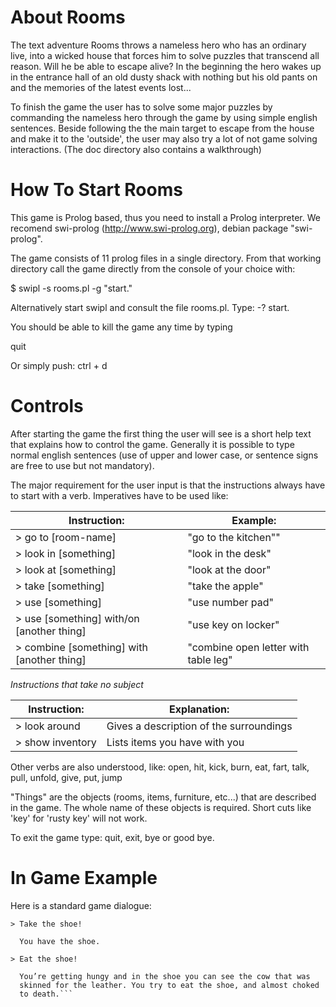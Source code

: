 About Rooms
===========
The text adventure Rooms throws a nameless hero who has an ordinary live, into a wicked house that forces him to solve puzzles that transcend all reason. Will he be able to escape alive?
In the beginning the hero wakes up in the entrance hall of an old dusty shack with nothing but his old pants on and the memories of the latest events lost...

To finish the game the user has to solve some major puzzles by commanding the nameless hero through the game by using simple english sentences. Beside following the the main target to escape from the house and make it to the 'outside', the user may also try a lot of not game solving interactions.
(The doc directory also contains a walkthrough)



How To Start Rooms
==================
This game is Prolog based, thus you need to install a Prolog interpreter. We recomend swi-prolog (http://www.swi-prolog.org), debian package "swi-prolog".

The game consists of 11 prolog files in a single directory. From that working directory call the game directly from the console of your choice with:

$ swipl -s rooms.pl -g "start."

Alternatively start swipl and consult the file rooms.pl. Type:
-? start.

You should be able to kill the game any time by typing

quit

Or simply push: ctrl + d



Controls
========
After starting the game the first thing the user will see is a short help text that explains how to control the game. Generally it is possible to type normal english sentences (use of upper and lower case, or sentence signs are free to use but not mandatory).

The major requirement for the user input is that the instructions always have to start with a verb. Imperatives have to be used like:

Instruction: | Example:
-------------|---------
\> go to [room-name]        |                 "go to the kitchen""
\> look in [something]      |                 "look in the desk"
\> look at [something]       |                "look at the door"
\> take [something]          |                "take the apple"
\> use [something]           |                "use number pad"
\> use [something] with/on [another thing] |  "use key on locker"
\> combine [something] with [another thing] | "combine open letter with table leg"

*Instructions that take no subject*

Instruction: | Explanation:
---------------------|-------------
\> look around        |   Gives a description of the surroundings
\> show inventory     |   Lists items you have with you

Other verbs are also understood, like: 
open, hit, kick, burn, eat, fart, talk, pull, unfold, give, put, jump

"Things" are the objects (rooms, items, furniture, etc...) that are described in the game. The whole name of these objects is required. Short cuts like 'key' for 'rusty key' will not work. 

To exit the game type: quit, exit, bye or good bye.



In Game Example
===============
Here is a standard game dialogue:
```
> Take the shoe!

  You have the shoe.

> Eat the shoe!

  You’re getting hungy and in the shoe you can see the cow that was
  skinned for the leather. You try to eat the shoe, and almost choked
  to death.```


